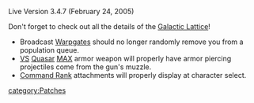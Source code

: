 Live Version 3.4.7 (February 24, 2005)

Don't forget to check out all the details of the [Galactic
Lattice](Galactic_Lattice.md)!

- Broadcast [Warpgates](Warpgate.md) should no longer randomly
  remove you from a population queue.
- [VS](VS.md) [Quasar](Quasar.md)
  [MAX](MAX.md) armor weapon will properly have armor piercing
  projectiles come from the gun's muzzle.
- [Command Rank](Command_Rank.md) attachments will properly
  display at character select.

[category:Patches](category:Patches.md)
